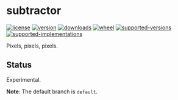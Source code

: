 # subtractor

[![license](https://img.shields.io/github/license/sthagen/jubilant-invention.svg?style=flat)](https://github.com/sthagen/jubilant-invention/blob/default/LICENSE)
[![version](https://img.shields.io/pypi/v/subtractor.svg?style=flat)](https://pypi.python.org/pypi/subtractor/)
[![downloads](https://img.shields.io/pypi/dm/subtractor.svg?style=flat)](https://pypi.python.org/pypi/subtractor/)
[![wheel](https://img.shields.io/pypi/wheel/subtractor.svg?style=flat)](https://pypi.python.org/pypi/subtractor/)
[![supported-versions](https://img.shields.io/pypi/pyversions/subtractor.svg?style=flat)](https://pypi.python.org/pypi/subtractor/)
[![supported-implementations](https://img.shields.io/pypi/implementation/subtractor.svg?style=flat)](https://pypi.python.org/pypi/subtractor/)

Pixels, pixels, pixels.

## Status

Experimental.

**Note**: The default branch is `default`.
